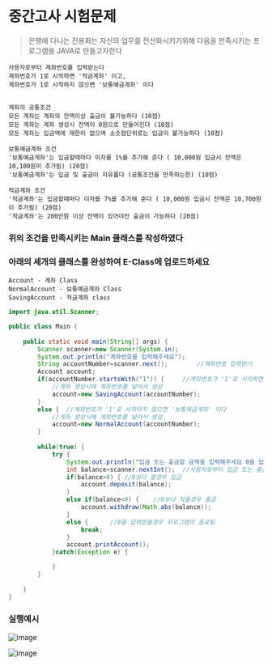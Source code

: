 # 중간고사 시험문제

> 은행에 다니는 진용화는 자신의 업무를 전산화시키기위해 다음을 만족시키는 프로그램을 JAVA로 만들고자한다

```
사용자로부터 계좌번호를 입력받는다 
계좌번호가 1로 시작하면 '적금계좌' 이고,
계좌번호가 1로 시작하지 않으면 '보통예금계좌' 이다


계좌의 공통조건
모든 계좌는 계좌의 잔액이상 출금이 불가능하다 (10점)
모든 계좌는 계좌 생성시 잔액이 0원으로 만들어진다 (10점)
모든 계좌는 입금액에 제한이 없으며 소숫점단위로는 입금이 불가능하다 (10점)

보통예금계좌 조건
'보통예금계좌'는 입금할때마다 이자를 1%를 추가해 준다 ( 10,000원 입금시 잔액은 10,100원이 추가됨) (20점)
'보통예금계좌'는 입금 및 출금이 자유롭다 (공통조건을 만족하는한) (10점)

적금계좌 조건
'적금계좌'는 입금할때마다 이자를 7%를 추가해 준다 ( 10,000원 입금시 잔액은 10,700원이 추가됨) (20점)
'적금계좌'는 200만원 이상 잔액이 있어야만 출금이 가능하다 (20점)
```

### 위의 조건을 만족시키는 Main 클래스를 작성하였다
### 아래의 세개의 클래스를 완성하여 E-Class에 업로드하세요
```
Account - 계좌 Class
NormalAccount - 보통예금계좌 Class
SavingAccount - 적금계좌 class
```


``` java
import java.util.Scanner;

public class Main {
	
	public static void main(String[] args) {
		Scanner scanner=new Scanner(System.in);
		System.out.println("계좌번호를 입력해주세요");
		String accountNumber=scanner.next();		//계좌번호 입력받기
		Account account;
		if(accountNumber.startsWith("1")) {		//계좌번호가 '1'로 시작하면 적금계좌
			//계좌 생성시에 계좌번호를 넣어서 생성
			account=new SavingAccount(accountNumber);	
		}
		else {	//계좌번호가 '1'로 시작하지 않으면 '보통예금계좌' 이다
			//계좌 생성시에 계좌번호를 넣어서 생성
			account=new NormalAccount(accountNumber); 
		}
		
		while(true) {
			try {
				System.out.println("입금 또는 출금할 금액을 입력해주세요 0을 입력하면 프로그램이 종료됩니다");
				int balance=scanner.nextInt();	//사용자로부터 입금 또는 출금액 입력받기
				if(balance>0) {	//0보다 클경우 입금
					account.deposit(balance);
				}
				else if(balance<0) {	//0보다 작을경우 출금
					account.withdraw(Math.abs(balance));
				}
				else {		//0을 입력받을경우 프로그램이 종료됨
					break;
				}
				account.printAccount();
			}catch(Exception e) {

			}
		}
		
	}
}
```

### 실행예시
![image](https://user-images.githubusercontent.com/21700482/163700531-85f8c86e-f4c1-46b1-8820-a2e482ac096e.png)

![image](https://user-images.githubusercontent.com/21700482/163700911-775f875f-94d9-4d69-9b81-43f38544584d.png)

